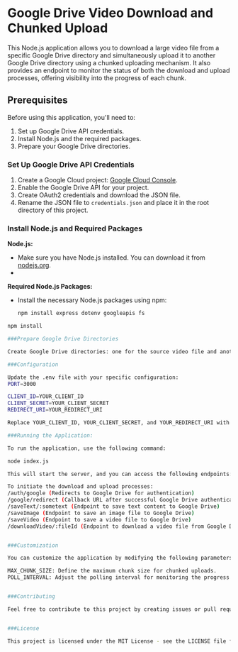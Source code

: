 # Google Drive Video Download and Chunked Upload

This Node.js application allows you to download a large video file from a specific Google Drive directory and simultaneously upload it to another Google Drive directory using a chunked uploading mechanism. It also provides an endpoint to monitor the status of both the download and upload processes, offering visibility into the progress of each chunk.

## Prerequisites

Before using this application, you'll need to:

1. Set up Google Drive API credentials.
2. Install Node.js and the required packages.
3. Prepare your Google Drive directories.

### Set Up Google Drive API Credentials

1. Create a Google Cloud project: [Google Cloud Console](https://console.cloud.google.com/).
2. Enable the Google Drive API for your project.
3. Create OAuth2 credentials and download the JSON file.
4. Rename the JSON file to `credentials.json` and place it in the root directory of this project.

### Install Node.js and Required Packages

**Node.js:**

   - Make sure you have Node.js installed. You can download it from [nodejs.org](https://nodejs.org/).
   - 
 **Required Node.js Packages:**

   - Install the necessary Node.js packages using npm:

     ```bash
     npm install express dotenv googleapis fs

```bash
npm install

###Prepare Google Drive Directories

Create Google Drive directories: one for the source video file and another for the destination where you want to upload the file. Note down the directory IDs.

###Configuration

Update the .env file with your specific configuration:
PORT=3000

CLIENT_ID=YOUR_CLIENT_ID
CLIENT_SECRET=YOUR_CLIENT_SECRET
REDIRECT_URI=YOUR_REDIRECT_URI

Replace YOUR_CLIENT_ID, YOUR_CLIENT_SECRET, and YOUR_REDIRECT_URI with your actual Google Drive API credentials.

###Running the Application:

To run the application, use the following command:

node index.js

This will start the server, and you can access the following endpoints:

To initiate the download and upload processes:
/auth/google (Redirects to Google Drive for authentication)
/google/redirect (Callback URL after successful Google Drive authentication)
/saveText/:sometext (Endpoint to save text content to Google Drive)
/saveImage (Endpoint to save an image file to Google Drive)
/saveVideo (Endpoint to save a video file to Google Drive)
/downloadVideo/:fileId (Endpoint to download a video file from Google Drive)


###Customization

You can customize the application by modifying the following parameters in the code:

MAX_CHUNK_SIZE: Define the maximum chunk size for chunked uploads.
POLL_INTERVAL: Adjust the polling interval for monitoring the progress.


###Contributing

Feel free to contribute to this project by creating issues or pull requests.


###License

This project is licensed under the MIT License - see the LICENSE file for details.










